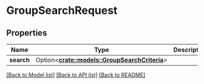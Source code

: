 # GroupSearchRequest

## Properties

Name | Type | Description | Notes
------------ | ------------- | ------------- | -------------
**search** | Option<[**crate::models::GroupSearchCriteria**](GroupSearchCriteria.md)> |  | [optional]

[[Back to Model list]](../README.md#documentation-for-models) [[Back to API list]](../README.md#documentation-for-api-endpoints) [[Back to README]](../README.md)


